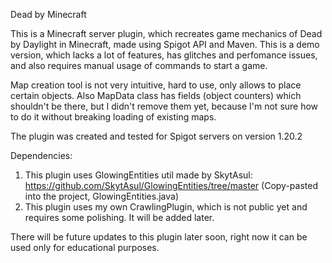 Dead by Minecraft

This is a Minecraft server plugin, which recreates game mechanics of Dead by Daylight in Minecraft, made using Spigot API and Maven.
This is a demo version, which lacks a lot of features, has glitches and perfomance issues, and also requires manual usage of commands to start a game.

Map creation tool is not very intuitive, hard to use, only allows to place certain objects.
Also MapData class has fields (object counters) which shouldn't be there, but I didn't remove them yet, because I'm not sure how to do it
without breaking loading of existing maps.

The plugin was created and tested for Spigot servers on version 1.20.2

Dependencies:
1) This plugin uses GlowingEntities util made by SkytAsul: https://github.com/SkytAsul/GlowingEntities/tree/master
(Copy-pasted into the project, GlowingEntities.java)
2) This plugin uses my own CrawlingPlugin, which is not public yet and requires some polishing. It will be added later.

There will be future updates to this plugin later soon, right now it can be used only for educational purposes.